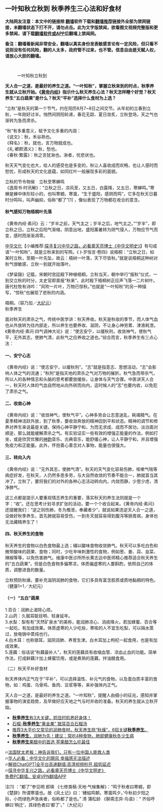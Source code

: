  <!-- 面包屑导航 --> <h2>一叶知秋立秋到 秋季养生三心法和好食材</h2> <p class="notice"><b>大陆网友注意：本文中的链接除 <a href="https://github.com/bannedbook/fanqiang" >翻墙</a>软件下载和<a href="https://github.com/killgcd/justmysocks/blob/master/README.md">翻墙推荐</a>链接外全部为禁网链接，未翻墙状态下打不开，请勿点击。此为文字版禁闻，欲看图文视频完整版和更多禁闻，请下载<a href="https://github.com/bannedbook/fanqiang">翻墙软件或APP</a>后翻墙上禁闻网。</p><p>备注：翻墙看新闻非常安全，翻墙以真实身份发表敏感言论有一定风险，但只看不说则没有任何风险，翻的人太多，政府管不过来，也不管。信息自由是天赋人权，请放心大胆的翻墙。</b></p>  <div class="entry"> <br /> <figure><a href="https://i0.wp.com/upload-images-bucket-v64rleca837do.s3.eu-west-1.amazonaws.com/wp-content/uploads/2023/09/23191933/bbb7520ce8134e8596f24fa8480b14ab.jpg?fit=500%2C305&#038;ssl=1" data-caption="一叶知秋立秋到"></a><figcaption class="wp-caption-text">一叶知秋立秋到</figcaption></figure> <p>                     <a href="https://ganjing.com"></a>  </p> <p><strong>天人合一之道，是最好的养生之道。“一叶知秋”，掌握立秋来到的时点，秋季养生就从立秋开始。《<span class='wp_keywordlink'><a href="https://www.bannedbook.org/forum24/topic3903.html" title="《黄帝内经》" target="_blank">黄帝内经</a></span>》指示什么秋天养生心法？秋天怎样睡个好觉？秋天养生“五白蔬果”是什么？秋天“平补”选择什么食材为上选？</strong></p> <p>“立秋”是秋天的第一个节气，约在阳历8月7~8日之间交节。从年初的立春到立秋，一年刚好过半。悄然间阴阳轮递，春花无踪、夏日敛炙，立秋登场，天之气也渐转为急而肃杀。</p> <p>“秋”有多重意义，赋予文化多重的内涵：<br /> 《说文》：秋，禾谷熟也。<br /> 《释名》：秋，就也，言万物就成也。<br /> 《礼·鄕飮酒义》：秋，愁也。<br /> 《春秋·繁露》：秋之言犹湫也。湫者，忧悲状也。</p> <p>秋天天气变化也大，给人的感受也是多变的，秋让人喜收成而欢畅，也让人感时而愁忧，形成秋天的文化底蕴，如同红叶一般展现多彩的面貌。</p> <p>立秋的节令物侯　立秋至寒蝉鸣<br /> 《逸周书‧时讯解》：“立秋之日，凉风至，又五日，白露降，又五日，寒蝉鸣。”寒蝉是蝉中体形较小的，也叫寒蜩，寒螀，“生于盛阳，感阴而鸣”，它多在秋天日暮时分鸣叫，叫声幽抑，俗称“都了”[1] ，像似表现了万物都在收合的意含。</p> <h4><strong>秋气感知万物梧桐叶先落</strong></h4> <p>《黄帝内经‧素问》云：“岁半之前，天气主之；岁半之后，地气主之。”“岁半”，即立秋之日。立秋之后阳气渐缩，阴意出地，盛阳薰暑转为阴气侵人，万物应节气而变，感时而渐渐凋零。</p> <p><span class='wp_keywordlink'><a href="https://www.bannedbook.org/forum24/" title="国学传统文化" target="_blank">中华文化</a></span>【小编推荐:<a href='https://www.bannedbook.org/bnews/comments/20220808/1768773.html' target='_blank'>探寻复兴中华之路，必看章天亮博士《中华文明史》</a>】有句成语“一叶知秋”，就是立秋来到的写照。《卜岁恒言‧卷四》说梧桐：“立秋之日，如某时立秋，至期一叶先坠，故云：梧树一叶落，天下尽皆秋。”就是说梧桐这种树对秋气很敏感，立秋一到就开始落叶。</p> <p>《梦粱錄》记载，宋朝时宫廷殿下种植梧桐，立秋当天，朝中举行“报秋”仪式，一到交立秋的时分，太史官即禀报“秋来”，此时殿下梧桐树正应声飞落一二片树叶。唐代杜牧有诗吟：“风吹一片叶，万物已惊秋。”也就是“一叶知秋”的另一种描写，“惊秋”也展现了悲秋的内涵。</p> <p></p> <p>梧桐。（容乃加／<span class='wp_keywordlink_affiliate'><a href="http://www.epochtimes.com/" title="大纪元" target="_blank">大纪元</a></span>）<br /> 秋季养生</p> <p>面对秋天的肃杀之气，传统中医学讲：秋天养收。秋天是秋收的季节，而人体气血也从外放转为往内部走，所以养生也要养收、滋阴，不让身心神劳累、津液耗泄。《黄帝内经‧素问‧四气调神大论》说：“使志安宁，以缓秋刑，收敛神气，使秋气平，无外其志，使肺气清，此秋气之应养收之道也。”综合而言，秋季养生有三点心法：</p>  <h4><strong>一、安宁心志</strong></h4> <p>《黄帝内经》说：“使志安宁，以缓秋刑”。“志”就是指意志、思想活动，“志”会影响人体之气的流通；“秋刑”是指天地的肃杀之气对万物的摧折。秋气急而带杀气，所以人的各种情志和头脑的思考都要放缓些，让身体与天气合骤。中医讲天人合一，秋天时人体的气血自然地从向外转而向内，这时候人的“志”也要内收，以免犯了肃杀之气。</p> <h4><strong>二、收敛心神</strong></h4> <p>《黄帝内经》说：“收敛神气，使秋气平”。心神多劳会让志意迷乱，耗竭精气。在夏季精神活跃外放，到了秋季，要收敛奔放的精神回到平和状态。精神的调节和修养对养生来说最是关键。保持心神平静宁和，为而无求成、成而不居功，淡泊面对顺逆，那么就能缓解肃杀之气。有实验证实一些有效的增强正能量的作法，例如打坐，或是欣赏优雅的<span class='wp_keywordlink_affiliate'><a href="https://zh-cn.shenyunperformingarts.org/" title="神韵" target="_blank">神韵</a></span>音乐、古典音乐，能舒缓心神，让人平静宁和，并且增强免疫力和正能量。此外，怀抱善心善念对人事物，能量也很强大。</p> <h4><strong>三、转向入内</strong></h4> <p>《黄帝内经》说：“无外其志，使肺气清”。秋天的天气变化容易伤肺，咳嗽气喘等病症好发，在秋天，人仍然多思多劳，与大自然收敛的节奏不能合一，肺就首当其冲了。立秋了，要将我们的对外的各种心志活动转向内，内敛而静，少思少虑，清净肺气。</p> <p>这三点都是提示人要重视情志养生的重要，落实秋天的养生法则就是一个字：“收”。还在思考计划寻求扩张的活动，要一个个收合起来。《黄帝内经‧素问》还提醒我们：“逆之则伤肺，冬为飧泄，奉藏者少”，就说如果违逆天人合一之道，没做好秋季养生，首先肺就容易受伤，一到冬天就容易得到腹泻等肠胃病，身体也无法藏精养生了！</p> <h4><strong>四、秋天养生的食物</strong></h4> <p>秋天养生的食物以白色食物最上选；辅以酸味食物收敛肺气。秋天可以多吃白色和微带酸味的蔬果、食物；同时，少吃辛味刺激性的食物，例如葱、姜、蒜、韭菜、辣椒等等，以免伤害肺气。维康中医诊所所长黄志远中医师精心推荐适合秋天养生的“五白蔬果”，但是白色食物多偏寒凉，体质偏虚寒的人要斟酌，依照自己的体质，调整进食的数量。</p> <p></p>  <p>立秋预防秋燥，要补充滋阴润肺的食物，它们多具有富含胶质或质地黏稠的特色。（健康1+1／大纪元）</p> <h4><strong>（一）“五白”蔬果</strong></h4> <p>1.百合：润肺止渴除心烦。<br /> 2.山药：久服耳聪目明、轻身延年。<br /> 3.水梨：梨有有“天然矿泉水”的美称，能润肺凉心、消痰降火，若加蜂蜜、百合等一起吃，有加成效果。体质虚寒的人少吃些，寒咳的人不宜生吃梨，可以隔水蒸过，放电锅中蒸炖也行。<br /> 4.白木耳：也称银耳，滋阴润肺、养胃生津。白木耳加上枸杞一起食用，也是有加成效果。<br /> 5.莲藕：俗话说“秋藕最补人”，秋天的莲藕具有收缩血管、凉血止血的功能。简单作法，打成鲜藕汁加上蜂蜜饮用，或是煮熟的莲藕，拌油醋食用。</p> <p>（二）秋天平补好食材</p> <p>秋天养体内正气在于“平补”，可以选择温性、补元气的食物，以及蛋白质丰富的食物，如：鸡蛋、乌骨鸡、鱼肉、豆浆等等，来补强体内正气。</p> <p>天人合一之道，是最好的养生之道。“一叶知秋”，提醒人由细小的征兆，感知并掌握事物的演变趋势，及早做好应天地之气与时并收的准备。秋天的养生就从立秋开始。</p> <!--<div id="taboola-mid-1"></div>--><ul class='op-related-articles' title='相关阅读'> <li><a href='https://www.bannedbook.org/bnews/sohnews/20230915/1933918.html' target='_blank'><b>秋季养生</b>有3大关键，抓住时机养好身体！</a></li> <li><a href='https://www.bannedbook.org/bnews/baitai/20230914/1933525.html' target='_blank'>石榴-<b>秋季养生</b>“黄金果” 银耳百合石榴汤</a></li> <li><a href='https://www.bannedbook.org/bnews/sohnews/20230822/1923688.html' target='_blank'>推荐3大平价又常见的润肺食材，秋天养生除“秋燥”，6招关键<b>秋季养生</b>。</a></li> <li><a href='https://www.bannedbook.org/bnews/lifebaike/20221016/1797844.html' target='_blank'><b>秋季养生</b>，润肺为先！建议：常吃4种食物，肺部健康秋冬少生病</a></li> <li><a href='https://www.bannedbook.org/bnews/comments/20220924/1788565.html' target='_blank'><b>秋季养生</b>果醋中的首选 苹果醋怎么吃最佳</a></li> </ul> <p class="texttj"> 🔥<a href="https://www.bannedbook.org/bnews/ssgc/20230219/1850782.html" target="_blank">法国犹太老板：神告诉我们，只有一位中国人能救人类</a><br/> 🔥<a href="https://www.bannedbook.org/bnews/comments/20220220/1694796.html" target="_blank">华人必看：中华文化的飓风 幸福感无法描述</a><br/> 🔥<a href="https://github.com/bannedbook/fanqiang/wiki/V2ray%E6%9C%BA%E5%9C%BA" target="_blank">解锁ChatGPT|全平台高速翻墙:高清视频秒开,超低延迟</a><br/> 🔥<a href="https://www.bannedbook.org/bnews/comments/20220808/1768773.html" target="_blank">探寻中华复兴之路，必看章天亮博士《中华文明史》</a><br/> <a href="https://github.com/bannedbook/fanqiang/wiki/%E7%A6%81%E9%97%BB%E7%BD%91%E5%AE%89%E5%8D%93%E7%BF%BB%E5%A2%99%E6%96%B0%E9%97%BBAPP" target="_blank">免费PC翻墙、安卓VPN翻墙APP</a><br/> </p> <p>注[1] ：“都了”参见明 郎瑛 《七修类稿·天地·气候集解》：“鸣于秋者曰寒蜩，即《楚辞》所谓寒螀也。故《风土记》曰：‘蟪蛄鸣朝，寒螀鸣夕。’今秋初夕阳之际，小而绿色声急疾者，俗称都了是也。” 清 蒲松龄 《聊斋志异·鸟语》：“ 齐俗呼蝉曰‘稍迁’，其绿色者曰‘都了’。”（大纪元）</p><a name='sharetosocial'></a> <div style="margin-bottom:5px;padding-bottom:5px;clear:both"> <div id="archive-pix-1" class="banner-ads"> <!-- AuctionX Display platform tag START --> <div id="27602x728x90x621x_ADSLOT1" clicktrack="%%CLICK_URL_ESC%%"></div>  <!-- AuctionX Display platform tag END --> </div> <div id="archive-pix-2" class="banner-ads"> <!-- AuctionX Display platform tag START --> <div id="27556x300x250x621x_ADSLOT1" clicktrack="%%CLICK_URL_ESC%%" style="margin:0 auto;text-align:center"></div>  <!-- AuctionX Display platform tag END --> </div> </div>  <div id="archive-pix-1" class="banner-ads"> <!-- AuctionX Display platform tag START --> <div id="27603x728x90x621x_ADSLOT1" clicktrack="%%CLICK_URL_ESC%%"></div>  <!-- AuctionX Display platform tag END --> </div> </div><!--END ENTRY--> 